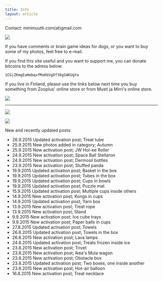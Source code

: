 ```yaml
---
title: Info
layout: article
---
```


Contact: minimuutti.com(at)gmail.com

![](https://lh3.googleusercontent.com/rUi_U-5Iu5bgA0h60ykYVrw8kV3k10DMccmLkt_t2Vs=w245)

If you have comments or brain game ideas for dogs, or you want to buy some of my photos, feel free to e-mail. 

If you find this site useful and you want to support me, you can donate bitcoins to the adress below:

	1CGjZKmgEaHmbqvfMxKbVgDf38gSAKUgYa

If you live in Finland, please use the links below next time you buy something from Zooplus' online store or from Musti ja Mirri's online store.

![](https://lh3.googleusercontent.com/AUAaUSf6KumRNBu44AgfXremIwS_DS6kP-EGC-d5zdEzurjUwdJoeR1QUa9AaQsgEk1hxPZELxkwdadQxd-b5yxb4GDJ6wc1g25aaCr6p9i3ehd2NTOp2BAd5oS6qroPWXxK6y3IBR7V_YCAKHUJc6LA8xx8p0JeF2TAkWy3xoYytoH26VrFdcL0G580DJekLAK-uAIpdHR-bIlLeAqW6Dhm_ehDtQ1lAKCtW1Fkip-8cwsXa1l5pL6uVX0qhu7YkyC3jPuPHvM1e7uxl3yGJ6fEuqhkkXpDfsWOngwM5HgMlptwlAn3IOpzF871G391pG_Uun3AnV9uZKB-Stw2tXRBSxI0yGUZS8wUZvfwm1xZxhSolKk61-K2RrFbsaiUD2d6MJfIU0wNgPG4amII2gCUsjdzLdI0UjSVNyiCelgv9Ssa70kIkl7r6PAEetuSuSwxb_k7UVaso1vhIqKt40enZrsrVNb6BDFhYjGcGpxi289qlQ8aDJU4JknloqaZkCLEQS5Fo2AiAfyiOZMG9drVsNqxJErttO6Pl31CmsY=w447)

---

[![](https://lh3.googleusercontent.com/MKwfsbFq7uu2wQQcpBMKzbeTWG_X6GHIw91FFzQ2LGw=w447)](http://clk.tradedoubler.com/click?p(210840)a(2526211)g(19927404)url(http://www.zooplus.fi/))

[![](https://lh3.googleusercontent.com/UZD-YzdoKAGryUkQuoqAk57k_KeHYAZov20i14umJcM=w447)](http://clk.tradedoubler.com/click?p(240480)a(2526211)g(21401374)url(https://www.mustijamirri.fi/))

New and recently updated posts:

* 26.9.2015 Updated activation post; Treat tube
* 25.9.2015 New photos added in category; Autumn
* 25.9.2015 New activation post; JW Hol-ee Roller
* 24.9.2015 New activation post; Space Ball Stellaron
* 24.9.2015 New activation post; Dermosil bottles
* 23.9.2015 New activation post; Stuffed panda
* 19.9.2015 Updated activation post; Basket in the box
* 19.9.2015 Updated activation post; Tubes in the box
* 19.9.2015 Updated activation post; Cups in bowls
* 19.9.2015 Updated activation post; Puzzle mat
* 15.9.2015 Updated activation post; Multiple cups inside others
* 14.9.2015 New activation post; Kongs in cups
* 14.9.2015 Updated activation post; Yarn box
* 13.9.2015 New activation post; Treat rope
* 13.9.2015 New activation post; Stand
* 9.9.2015 New activation post; Ice cube trays
* 9.9.2015 New activation post; Paper balls in cups
* 27.8.2015 Updated activation post; Towels
* 26.8.2015 Updated activation post; Towels in the box
* 26.8.2015 New activation post; Lava lamps
* 24.8.2015 Updated activation post; Treats frozen inside ice
* 23.8.2015 New activation post; Trivet
* 23.8.2015 New activation post; Ikea's Mula wagon
* 23.8.2015 New activation post; Obstacle box
* 23.8.2015 Updated activation post; Two boxes, one inside another
* 23.8.2015 New activation post; Hot-air balloon
* 16.8.2015 New activation post; Treat necklace
